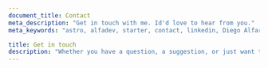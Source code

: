 ```yaml
---
document_title: Contact
meta_description: "Get in touch with me. Id'd love to hear from you."
meta_keywords: "astro, alfadev, starter, contact, linkedin, Diego Alfaro Saez"

title: Get in touch
description: "Whether you have a question, a suggestion, or just want to say hi, feel free to reach out. I'll get back to you as soon as possible."
---
```

